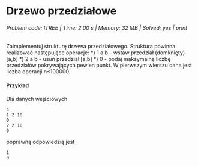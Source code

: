 # Drzewo przedziałowe
###### Problem code: ITREE \| Time: 2.00 s \| Memory: 32 MB \| Solved: yes \| print

Zaimplementuj strukturę drzewa przedziałowego. 
Struktura powinna realizować następujące operacje:
 *)  1 a b - wstaw przedział (domknięty) [a,b]
 *)  2 a b - usuń przedział [a,b]
 *)  0     - podaj maksymalną liczbę przedziałów pokrywających pewien punkt.
W pierwszym wierszu dana jest liczba operacji n≤100000.
#### Przykład
Dla danych wejściowych

```
4
1 2 10
0
2 2 10
0
```
poprawną odpowiedzią jest
```
1
0
```
